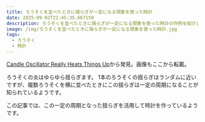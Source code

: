```yaml
---
title: ろうそくを並べたときに揺らぎが一定になる現象を使った時計
date: 2025-09-02T22:45:35.667159
description: ろうそくを並べたときに揺らぎが一定になる現象を使った時計の作例を紹介します
image: /img/ろうそくを並べたときに揺らぎが一定になる現象を使った時計.jpg
tags:
  - ろうそく
  - 時計
---
```

[Candle Oscillator Really Heats Things Up](https://hackaday.com/2025/08/23/candle-oscillator-really-heats-things-up/)から発見。画像もここから転載。

ろうそくの炎はゆらゆら揺らぎます。
1本のろうそくの揺らぎはランダムに近いですが、複数ろうそくを横に並べたときにこの揺らぎは一定の周期になることが知られているようです。

この記事では、この一定の周期となった揺らぎを活用して時計を作っているようです。




